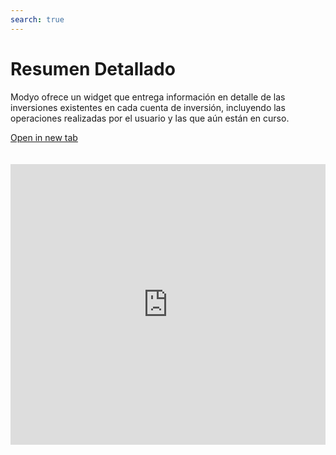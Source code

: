 ```yaml
---
search: true
---
```


# Resumen Detallado

Modyo ofrece un widget que entrega información en detalle de las inversiones existentes en cada cuenta de inversión, incluyendo las operaciones realizadas por el usuario y las que aún están en curso.

[Open in new tab](https://widgets-es.modyo.com/inversiones/resumen-detallado)
<iframe id="widgetFrame" src="https://widgets-es.modyo.com/inversiones/resumen-detallado" width="100%"  frameBorder="0" style="min-height:449px;overflow:auto;margin-top:20px;"/>

| Funcionalidad | Descripción |
|-----|-----|
| Detalle de Inversiones | Entrega un conjunto de resúmenes individuales para todas las inversiones que están incluidas en el patrimonio. |
| Resumen por Cuenta de Inversión | Muestra los totales agrupados de las distintas inversiones que existen dentro de una cuenta de inversión específica. |
| Operaciones en Tránsito | Muestra las operaciones instruidas por el cliente y que aún están en estado pendiente. |
| Últimos Movimientos | Muestra los últimos movimientos realizados en la cuenta de inversión revisada. |
| Resumen por Producto | Muestra los totales de las inversiones incluidas para cada tipo de inversión existente en el patrimonio. |
| Resumen por Moneda | Muestra los totales agrupados de las distintas inversiones que existen dentro del patrimonio, considerando cada moneda disponible (CLP, USD, EUR). |

<script>

  export default {
    mounted() {

      function setIframeHeightCO(id, ht) {
          var ifrm = document.getElementById(id);
          if(ifrm) {
            ifrm.style.height = ht + 4 + "px";
          }
      }
      // iframed document sends its height using postMessage
      function handleDocHeightMsg(e) {
          // check origin
          if ( e.origin === 'https://widgets-es.modyo.com' ) {
              // parse data
              var data = JSON.parse( e.data );

              console.log('data:', data)
              // check data object
              if ( data['docHeight'] ) {
                  setIframeHeightCO( 'widgetFrame', data['docHeight'] );
              } else {
                  setIframeHeightCO( 'widgetFrame', 700 );
              }
          }
      }

      // assign message handler
      if ( window.addEventListener ) {
          window.addEventListener('message', handleDocHeightMsg, false);
      }
    }
  }

</script>
